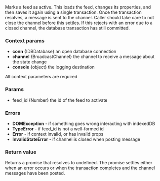 Marks a feed as active. This loads the feed, changes its properties, and then saves it again using a single transaction. Once the transaction resolves, a message is sent to the channel. Caller should take care to not close the channel before this settles. If this rejects with an error due to a closed channel, the database transaction has still committed.

### Context params
* **conn** {IDBDatabase} an open database connection
* **channel** {BroadcastChannel} the channel to receive a message about the state change
* **console** {object} the logging destination

All context parameters are required

### Params
* feed_id {Number} the id of the feed to activate

### Errors
* **DOMException** - if something goes wrong interacting with indexedDB
* **TypeError** - if feed_id is not a well-formed id
* **Error** - if context invalid, or has invalid props
* **InvalidStateError** - if channel is closed when posting message

### Return value
Returns a promise that resolves to undefined. The promise settles either when an error occurs or when the transaction completes and the channel messages have been posted.
